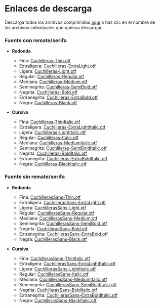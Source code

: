 # Enlaces de descarga

Descarga todos los archivos comprimidos [aquí](https://raw.githubusercontent.com/dirdam/cuchilleras/main/static/Cuchilleras.zip) o haz clic en el nombre de los archivos individuales que quieras descargar.

### Fuente con remate/serifa

- **Redonda**
    - Fina: [Cuchilleras-Thin.otf](https://raw.githubusercontent.com/dirdam/cuchilleras/main/static/Cuchilleras-Thin.otf)
    - Extraligera: [Cuchilleras-ExtraLight.otf](https://raw.githubusercontent.com/dirdam/cuchilleras/main/static/Cuchilleras-ExtraLight.otf)
    - Ligera: [Cuchilleras-Light.otf](https://raw.githubusercontent.com/dirdam/cuchilleras/main/static/Cuchilleras-Light.otf)
    - Regular: [Cuchilleras-Regular.otf](https://raw.githubusercontent.com/dirdam/cuchilleras/main/static/Cuchilleras-Regular.otf)
    - Mediana: [Cuchilleras-Medium.otf](https://raw.githubusercontent.com/dirdam/cuchilleras/main/static/Cuchilleras-Medium.otf)
    - Seminegrita: [Cuchilleras-SemiBold.otf](https://raw.githubusercontent.com/dirdam/cuchilleras/main/static/Cuchilleras-SemiBold.otf)
    - Negrita: [Cuchilleras-Bold.otf](https://raw.githubusercontent.com/dirdam/cuchilleras/main/static/Cuchilleras-Bold.otf)
    - Extranegrita: [Cuchilleras-ExtraBold.otf](https://raw.githubusercontent.com/dirdam/cuchilleras/main/static/Cuchilleras-ExtraBold.otf)
    - Negra: [Cuchilleras-Black.otf](https://raw.githubusercontent.com/dirdam/cuchilleras/main/static/Cuchilleras-Black.otf)

- **Cursiva**
    - Fina: [Cuchilleras-ThinItalic.otf](https://raw.githubusercontent.com/dirdam/cuchilleras/main/static/Cuchilleras-ThinItalic.otf)
    - Extraligera: [Cuchilleras-ExtraLightItalic.otf](https://raw.githubusercontent.com/dirdam/cuchilleras/main/static/Cuchilleras-ExtraLightItalic.otf)
    - Ligera: [Cuchilleras-LightItalic.otf](https://raw.githubusercontent.com/dirdam/cuchilleras/main/static/Cuchilleras-LightItalic.otf)
    - Regular: [Cuchilleras-Italic.otf](https://raw.githubusercontent.com/dirdam/cuchilleras/main/static/Cuchilleras-Italic.otf)
    - Mediana: [Cuchilleras-MediumItalic.otf](https://raw.githubusercontent.com/dirdam/cuchilleras/main/static/Cuchilleras-MediumItalic.otf)
    - Seminegrita: [Cuchilleras-SemiBoldItalic.otf](https://raw.githubusercontent.com/dirdam/cuchilleras/main/static/Cuchilleras-SemiBoldItalic.otf)
    - Negrita: [Cuchilleras-BoldItalic.otf](https://raw.githubusercontent.com/dirdam/cuchilleras/main/static/Cuchilleras-BoldItalic.otf)
    - Extranegrita: [Cuchilleras-ExtraBoldItalic.otf](https://raw.githubusercontent.com/dirdam/cuchilleras/main/static/Cuchilleras-ExtraBoldItalic.otf)
    - Negra: [Cuchilleras-BlackItalic.otf](https://raw.githubusercontent.com/dirdam/cuchilleras/main/static/Cuchilleras-BlackItalic.otf)

### Fuente sin remate/serifa

- **Redonda**
    - Fina: [CuchillerasSans-Thin.otf](https://raw.githubusercontent.com/dirdam/cuchilleras/main/static/CuchillerasSans-Thin.otf)
    - Extraligera: [CuchillerasSans-ExtraLight.otf](https://raw.githubusercontent.com/dirdam/cuchilleras/main/static/CuchillerasSans-ExtraLight.otf)
    - Ligera: [CuchillerasSans-Light.otf](https://raw.githubusercontent.com/dirdam/cuchilleras/main/static/CuchillerasSans-Light.otf)
    - Regular: [CuchillerasSans-Regular.otf](https://raw.githubusercontent.com/dirdam/cuchilleras/main/static/CuchillerasSans-Regular.otf)
    - Mediana: [CuchillerasSans-Medium.otf](https://raw.githubusercontent.com/dirdam/cuchilleras/main/static/CuchillerasSans-Medium.otf)
    - Seminegrita: [CuchillerasSans-SemiBold.otf](https://raw.githubusercontent.com/dirdam/cuchilleras/main/static/CuchillerasSans-SemiBold.otf)
    - Negrita: [CuchillerasSans-Bold.otf](https://raw.githubusercontent.com/dirdam/cuchilleras/main/static/CuchillerasSans-Bold.otf)
    - Extranegrita: [CuchillerasSans-ExtraBold.otf](https://raw.githubusercontent.com/dirdam/cuchilleras/main/static/CuchillerasSans-ExtraBold.otf)
    - Negra: [CuchillerasSans-Black.otf](https://raw.githubusercontent.com/dirdam/cuchilleras/main/static/CuchillerasSans-Black.otf)

- **Cursiva**
    - Fina: [CuchillerasSans-ThinItalic.otf](https://raw.githubusercontent.com/dirdam/cuchilleras/main/static/CuchillerasSans-ThinItalic.otf)
    - Extraligera: [CuchillerasSans-ExtraLightItalic.otf](https://raw.githubusercontent.com/dirdam/cuchilleras/main/static/CuchillerasSans-ExtraLightItalic.otf)
    - Ligera: [CuchillerasSans-LightItalic.otf](https://raw.githubusercontent.com/dirdam/cuchilleras/main/static/CuchillerasSans-LightItalic.otf)
    - Regular: [CuchillerasSans-Italic.otf](https://raw.githubusercontent.com/dirdam/cuchilleras/main/static/CuchillerasSans-Italic.otf)
    - Mediana: [CuchillerasSans-MediumItalic.otf](https://raw.githubusercontent.com/dirdam/cuchilleras/main/static/CuchillerasSans-MediumItalic.otf)
    - Seminegrita: [CuchillerasSans-SemiBoldItalic.otf](https://raw.githubusercontent.com/dirdam/cuchilleras/main/static/CuchillerasSans-SemiBoldItalic.otf)
    - Negrita: [CuchillerasSans-BoldItalic.otf](https://raw.githubusercontent.com/dirdam/cuchilleras/main/static/CuchillerasSans-BoldItalic.otf)
    - Extranegrita: [CuchillerasSans-ExtraBoldItalic.otf](https://raw.githubusercontent.com/dirdam/cuchilleras/main/static/CuchillerasSans-ExtraBoldItalic.otf)
    - Negra: [CuchillerasSans-BlackItalic.otf](https://raw.githubusercontent.com/dirdam/cuchilleras/main/static/CuchillerasSans-BlackItalic.otf)
